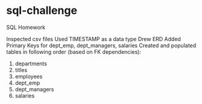 # sql-challenge
SQL Homework


Inspected csv files
Used TIMESTAMP as a data type
Drew ERD
Added Primary Keys for dept_emp, dept_managers, salaries
Created and populated tables in following order (based on FK dependencies):
1. departments
2. titles
3. employees
4. dept_emp
5. dept_managers
6. salaries





